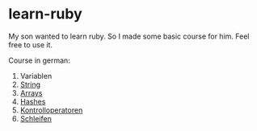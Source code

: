 # learn-ruby

My son wanted to learn ruby. So I made some basic course for him. Feel free to use it.

Course in german:

1. Variablen
2. [String](2_strings.markdown)
3. [Arrays](3_arrays.markdown)
4. [Hashes](4_hashes.markdown)
5. [Kontrolloperatoren](5_if_else.markdown)
6. [Schleifen](6_schleifen.markdown)
